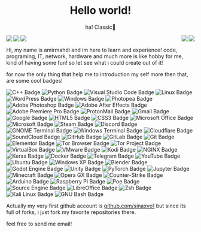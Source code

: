 <h1 align=center><strong>Hello world!</strong></h1>
<p align=center>ha! Classic🔮</p>
<img src="https://github.com/amghjg/amghjg/assets/143709741/1dfc6b17-8c4f-42b4-8870-5c39376e0df8" align=right><img src="https://github.com/amghjg/amghjg/assets/143709741/1dfc6b17-8c4f-42b4-8870-5c39376e0df8" align=left>
<img src="https://raw.githubusercontent.com/amghjg/amghjg/main/g.webp" align=center>
<img src="https://github.com/amghjg/amghjg/assets/143709741/1dfc6b17-8c4f-42b4-8870-5c39376e0df8" align=right><img src="https://github.com/amghjg/amghjg/assets/143709741/1dfc6b17-8c4f-42b4-8870-5c39376e0df8" align=left>
<p>
  
</p>
<p>Hi, my name is amirmahdi
and im here to learn and experience!
code, programing, IT, network, hardware and much more is like hobby for me, kind of having some fun!
so let see what i could create out of it!

for now the only thing that help me to introduction my self more then that, are some cool badges!

![C++ Badge](https://img.shields.io/badge/C%2B%2B-00599C?logo=cplusplus&logoColor=fff&style=flat-square)  ![Python Badge](https://img.shields.io/badge/Python-3776AB?logo=python&logoColor=fff&style=flat-square)  ![Visual Studio Code Badge](https://img.shields.io/badge/Visual%20Studio%20Code-007ACC?logo=visualstudiocode&logoColor=fff&style=flat-square)  ![Linux Badge](https://img.shields.io/badge/Linux-FCC624?logo=linux&logoColor=000&style=flat-square)  ![WordPress Badge](https://img.shields.io/badge/WordPress-21759B?logo=wordpress&logoColor=fff&style=flat-square)  ![Windows Badge](https://img.shields.io/badge/Windows-0078D4?logo=windows&logoColor=fff&style=flat-square)  ![Photopea Badge](https://img.shields.io/badge/Photopea-18A497?logo=photopea&logoColor=fff&style=flat-square)  ![Adobe Photoshop Badge](https://img.shields.io/badge/Adobe%20Photoshop-31A8FF?logo=adobephotoshop&logoColor=fff&style=flat-square)  ![Adobe After Effects Badge](https://img.shields.io/badge/Adobe%20After%20Effects-99F?logo=adobeaftereffects&logoColor=fff&style=flat-square)  ![Adobe Premiere Pro Badge](https://img.shields.io/badge/Adobe%20Premiere%20Pro-99F?logo=adobepremierepro&logoColor=fff&style=flat-square)  ![ProtonMail Badge](https://img.shields.io/badge/ProtonMail-6D4AFF?logo=protonmail&logoColor=fff&style=flat-square)  ![Gmail Badge](https://img.shields.io/badge/Gmail-EA4335?logo=gmail&logoColor=fff&style=flat-square)  ![Google Badge](https://img.shields.io/badge/Google-4285F4?logo=google&logoColor=fff&style=flat-square)  ![HTML5 Badge](https://img.shields.io/badge/HTML5-E34F26?logo=html5&logoColor=fff&style=flat-square)  ![CSS3 Badge](https://img.shields.io/badge/CSS3-1572B6?logo=css3&logoColor=fff&style=flat-square)  ![Microsoft Office Badge](https://img.shields.io/badge/Microsoft%20Office-D83B01?logo=microsoftoffice&logoColor=fff&style=flat-square)  ![Microsoft Badge](https://img.shields.io/badge/Microsoft-5E5E5E?logo=microsoft&logoColor=fff&style=flat-square)  ![Steam Badge](https://img.shields.io/badge/Steam-000?logo=steam&logoColor=fff&style=flat-square)  ![Discord Badge](https://img.shields.io/badge/Discord-5865F2?logo=discord&logoColor=fff&style=flat-square)  ![GNOME Terminal Badge](https://img.shields.io/badge/GNOME%20Terminal-241F31?logo=gnometerminal&logoColor=fff&style=flat-square)  ![Windows Terminal Badge](https://img.shields.io/badge/Windows%20Terminal-4D4D4D?logo=windowsterminal&logoColor=fff&style=flat-square)  ![Cloudflare Badge](https://img.shields.io/badge/Cloudflare-F38020?logo=cloudflare&logoColor=fff&style=flat-square)  ![SoundCloud Badge](https://img.shields.io/badge/SoundCloud-F30?logo=soundcloud&logoColor=fff&style=flat-square)  ![GitHub Badge](https://img.shields.io/badge/GitHub-181717?logo=github&logoColor=fff&style=flat-square)  ![GitLab Badge](https://img.shields.io/badge/GitLab-FC6D26?logo=gitlab&logoColor=fff&style=flat-square)  ![Git Badge](https://img.shields.io/badge/Git-F05032?logo=git&logoColor=fff&style=flat-square)  ![Elementor Badge](https://img.shields.io/badge/Elementor-92003B?logo=elementor&logoColor=fff&style=flat-square)  ![Tor Browser Badge](https://img.shields.io/badge/Tor%20Browser-7D4698?logo=torbrowser&logoColor=fff&style=flat-square)  ![Tor Project Badge](https://img.shields.io/badge/Tor%20Project-7D4698?logo=torproject&logoColor=fff&style=flat-square)  ![VirtualBox Badge](https://img.shields.io/badge/VirtualBox-183A61?logo=virtualbox&logoColor=fff&style=flat-square)  ![VMware Badge](https://img.shields.io/badge/VMware-607078?logo=vmware&logoColor=fff&style=flat-square)  ![Kodi Badge](https://img.shields.io/badge/Kodi-17B2E7?logo=kodi&logoColor=fff&style=flat-square)  ![NGINX Badge](https://img.shields.io/badge/NGINX-009639?logo=nginx&logoColor=fff&style=flat-square)  ![Keras Badge](https://img.shields.io/badge/Keras-D00000?logo=keras&logoColor=fff&style=flat-square)  ![Docker Badge](https://img.shields.io/badge/Docker-2496ED?logo=docker&logoColor=fff&style=flat-square)  ![Telegram Badge](https://img.shields.io/badge/Telegram-26A5E4?logo=telegram&logoColor=fff&style=flat-square)  ![YouTube Badge](https://img.shields.io/badge/YouTube-F00?logo=youtube&logoColor=fff&style=flat-square)  ![Ubuntu Badge](https://img.shields.io/badge/Ubuntu-E95420?logo=ubuntu&logoColor=fff&style=flat-square)  ![Windows XP Badge](https://img.shields.io/badge/Windows%20XP-039?logo=windowsxp&logoColor=fff&style=flat-square)  ![Blender Badge](https://img.shields.io/badge/Blender-E87D0D?logo=blender&logoColor=fff&style=flat-square)  ![Godot Engine Badge](https://img.shields.io/badge/Godot%20Engine-478CBF?logo=godotengine&logoColor=fff&style=flat-square)  ![Unity Badge](https://img.shields.io/badge/Unity-000?logo=unity&logoColor=fff&style=flat-square)  ![PyTorch Badge](https://img.shields.io/badge/PyTorch-EE4C2C?logo=pytorch&logoColor=fff&style=flat-square)  ![Jupyter Badge](https://img.shields.io/badge/Jupyter-F37626?logo=jupyter&logoColor=fff&style=flat-square)  ![Minecraft Badge](https://img.shields.io/badge/Minecraft-62B47A?logo=minecraft&logoColor=fff&style=flat-square)  ![Opera GX Badge](https://img.shields.io/badge/Opera%20GX-EE2950?logo=operagx&logoColor=fff&style=flat-square)  ![Counter-Strike Badge](https://img.shields.io/badge/Counter--Strike-000?logo=counterstrike&logoColor=fff&style=flat-square)  ![Arduino Badge](https://img.shields.io/badge/Arduino-00878F?logo=arduino&logoColor=fff&style=flat-square)  ![Raspberry Pi Badge](https://img.shields.io/badge/Raspberry%20Pi-A22846?logo=raspberrypi&logoColor=fff&style=flat-square)  ![Poe Badge](https://img.shields.io/badge/Poe-5D5CDE?logo=poe&logoColor=fff&style=flat-square)  ![Source Engine Badge](https://img.shields.io/badge/Source%20Engine-F79A10?logo=sourceengine&logoColor=fff&style=flat-square)  ![LibreOffice Badge](https://img.shields.io/badge/LibreOffice-18A303?logo=libreoffice&logoColor=fff&style=flat-square)  ![Zsh Badge](https://img.shields.io/badge/Zsh-F15A24?logo=zsh&logoColor=fff&style=flat-square)  ![Kali Linux Badge](https://img.shields.io/badge/Kali%20Linux-557C94?logo=kalilinux&logoColor=fff&style=flat-square) ![GNU Bash Badge](https://img.shields.io/badge/GNU%20Bash-4EAA25?logo=gnubash&logoColor=fff&style=flat-square)
</p>
<p>Actually my very first github account is <a href="https://github.com/sinaxvo1">github.com/sinaxvo1</a>
but since its full of forks, i just fork my favorite repositories there.
</p>
<p>feel free to send me email!</p>
